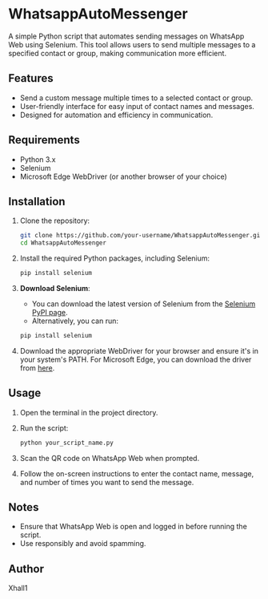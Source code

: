 # WhatsappAutoMessenger

A simple Python script that automates sending messages on WhatsApp Web using Selenium. This tool allows users to send multiple messages to a specified contact or group, making communication more efficient.

## Features

- Send a custom message multiple times to a selected contact or group.
- User-friendly interface for easy input of contact names and messages.
- Designed for automation and efficiency in communication.

## Requirements

- Python 3.x
- Selenium
- Microsoft Edge WebDriver (or another browser of your choice)

## Installation

1. Clone the repository:

   ```bash
   git clone https://github.com/your-username/WhatsappAutoMessenger.git
   cd WhatsappAutoMessenger
   ```

2. Install the required Python packages, including Selenium:

   ```bash
   pip install selenium
   ```

3. **Download Selenium**:
   - You can download the latest version of Selenium from the [Selenium PyPI page](https://pypi.org/project/selenium/).
   - Alternatively, you can run:

   ```bash
   pip install selenium
   ```

4. Download the appropriate WebDriver for your browser and ensure it's in your system's PATH. For Microsoft Edge, you can download the driver from [here](https://developer.microsoft.com/en-us/microsoft-edge/tools/webdriver/).

## Usage

1. Open the terminal in the project directory.
2. Run the script:

   ```bash
   python your_script_name.py
   ```

3. Scan the QR code on WhatsApp Web when prompted.
4. Follow the on-screen instructions to enter the contact name, message, and number of times you want to send the message.

## Notes

- Ensure that WhatsApp Web is open and logged in before running the script.
- Use responsibly and avoid spamming.

## Author

Xhall1

